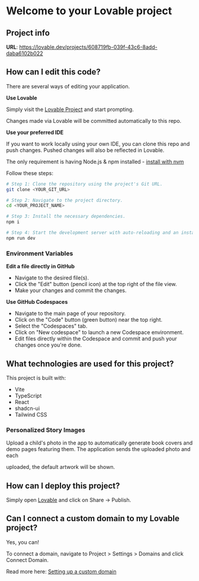 # Welcome to your Lovable project

## Project info

**URL**: https://lovable.dev/projects/608719fb-039f-43c6-8add-daba6102b022

## How can I edit this code?

There are several ways of editing your application.

**Use Lovable**

Simply visit the [Lovable Project](https://lovable.dev/projects/608719fb-039f-43c6-8add-daba6102b022) and start prompting.

Changes made via Lovable will be committed automatically to this repo.

**Use your preferred IDE**

If you want to work locally using your own IDE, you can clone this repo and push changes. Pushed changes will also be reflected in Lovable.

The only requirement is having Node.js & npm installed - [install with nvm](https://github.com/nvm-sh/nvm#installing-and-updating)

Follow these steps:

```sh
# Step 1: Clone the repository using the project's Git URL.
git clone <YOUR_GIT_URL>

# Step 2: Navigate to the project directory.
cd <YOUR_PROJECT_NAME>

# Step 3: Install the necessary dependencies.
npm i

# Step 4: Start the development server with auto-reloading and an instant preview.
npm run dev
```

### Environment Variables

**Edit a file directly in GitHub**

- Navigate to the desired file(s).
- Click the "Edit" button (pencil icon) at the top right of the file view.
- Make your changes and commit the changes.

**Use GitHub Codespaces**

- Navigate to the main page of your repository.
- Click on the "Code" button (green button) near the top right.
- Select the "Codespaces" tab.
- Click on "New codespace" to launch a new Codespace environment.
- Edit files directly within the Codespace and commit and push your changes once you're done.

## What technologies are used for this project?

This project is built with:

- Vite
- TypeScript
- React
- shadcn-ui
- Tailwind CSS

### Personalized Story Images

Upload a child's photo in the app to automatically generate book covers and
demo pages featuring them. The application sends the uploaded photo and each

uploaded, the default artwork will be shown.

## How can I deploy this project?

Simply open [Lovable](https://lovable.dev/projects/608719fb-039f-43c6-8add-daba6102b022) and click on Share -> Publish.

## Can I connect a custom domain to my Lovable project?

Yes, you can!

To connect a domain, navigate to Project > Settings > Domains and click Connect Domain.

Read more here: [Setting up a custom domain](https://docs.lovable.dev/tips-tricks/custom-domain#step-by-step-guide)

